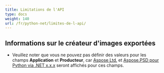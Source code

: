 ```yaml
---
title: Limitations de l'API
type: docs
weight: 140
url: /fr/python-net/limites-de-l-api/
---
```


## **Informations sur le créateur d'images exportées**
- Veuillez noter que vous ne pouvez pas définir des valeurs pour les champs **Application** et **Producteur**, car [Aspose Ltd.](https://www.aspose.com) et [Aspose.PSD pour Python via .NET x.x.x](https://products.aspose.com/psd/python-net) seront affichés pour ces champs.
